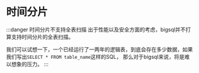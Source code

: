 # 时间分片

:::danger 时间分片不支持全表扫描
出于性能以及安全方面的考虑，bigsql并不打算支持时间分片的全表扫描。

我们可以试想一下，一个已经运行了一两年的逻辑表，到底会存在多少数据，如果我们写出``SELECT * FROM table_name``这样的SQL，
那么对于bigsql来说，将是难以想象的压力。
:::